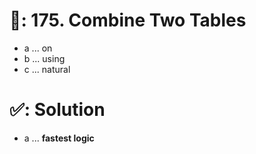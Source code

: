 # 📄: 175. Combine Two Tables

- a ... on
- b ... using
- c ... natural

# ✅: Solution

- a ... **fastest logic**
